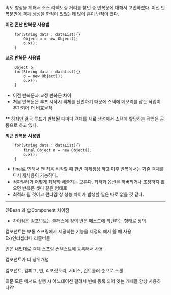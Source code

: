 속도 향상을 위해서 소스 리팩토링 거리를 찾던 중 반복문에 대해서 고민하였다.
이전 반복문안에 객체 생성을 한적이 있었는데 많이 혼이 난적이 있다.


**이전 혼난 반복문 사용법**
```{.java}
    for(String data : dataList){}
		Object o = new Object();
		o.x();
	}
```

**교정 반복문 사용법**
```{.java}
    Object o;
    for(String data : dataList){}
		o = new Object();
		o.x();
	}
```
* 이전 반복문과 교정 반복문 차이
* 처음 반복문은 루프 시작시 객체를 선언하기 때문에 스택에 메모리를 잡는 작업이 추가되어 더 비효율적

** 하지만 결국 루프가 반복될 때마다 객체를 새로 생성해서 스택에 할당하는 작업은 공통으로 하고 있다.

**최근 반복문 사용법**
```{.java}    
    for(String data : dataList){}
		final Object o = new Object();
		o.x();
	}
```
* final로 인해서 맨 처음 시작할 때 한번 객체생성 하고 이후 반복에서는 기존 객체를 다시 재사용이 가능하다.
* 컴파일러가 어떻게 최적화 해줄지는 모른다. 최적화 옵션을 꺼버리거나 조정하지 않으면 반복문 셋다 같은 형태로
* 최적화 될 것이고 런타임 상 성능 차이가 발생할 일은 따로 없을 것 같다.

---

@Bean 과 @Component 차이점

* 차이점은  컴포넌트는 클래스에 정의 빈은 메소드에 리턴하는 형태로 정의

컴포넌트는 보통 스프링에서 제공하는 기능을 제정의 해서 쓸 때 사용  
Ex)인터셉터나 리졸버들

빈은 내멋대로 객체 스프링 컨텍스트에 등록해서 사용

컴포넌트가 더 상위개념

컴포넌트, 컴피그, 빈, 리포짓토리, 서비스, 컨트롤러 순으로 스캔

의문 모든 메서드 실행 시 어노테이션 걸려서 빈에 등록 되어 잇는 개체들 항상 사용하나??  
